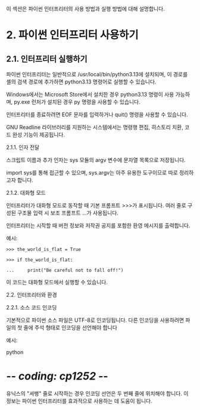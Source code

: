 이 섹션은 파이썬 인터프리터의 사용 방법과 실행 방법에 대해 설명합니다.

# 2. 파이썬 인터프리터 사용하기
## 2.1. 인터프리터 실행하기
파이썬 인터프리터는 일반적으로 /usr/local/bin/python3.13에 설치되며, 이 경로를 셸의 검색 경로에 추가하면 python3.13 명령어로 실행할 수 있습니다.

Windows에서는 Microsoft Store에서 설치한 경우 python3.13 명령이 사용 가능하며, py.exe 런처가 설치된 경우 py 명령을 사용할 수 있습니다.

인터프리터를 종료하려면 EOF 문자를 입력하거나 quit() 명령을 사용할 수 있습니다.

GNU Readline 라이브러리를 지원하는 시스템에서는 명령행 편집, 히스토리 치환, 코드 완성 기능이 제공됩니다.

2.1.1. 인자 전달 

스크립트 이름과 추가 인자는 sys 모듈의 argv 변수에 문자열 목록으로 저장됩니다. 

import sys를 통해 접근할 수 있으며, sys.argv는 아주 유용한 도구이므로 따로 정리하고자 합니다.

2.1.2. 대화형 모드

인터프리터가 대화형 모드로 동작할 때 기본 프롬프트 >>>가 표시됩니다. 여러 줄로 구성된 구조물 입력 시 보조 프롬프트 ...가 사용됩니다.

인터프리터는 시작할 때 버전 정보와 저작권 공지를 포함한 환영 메시지를 출력합니다.

예시:


    >>> the_world_is_flat = True

    >>> if the_world_is_flat:

    ...     print("Be careful not to fall off!")


이 코드는 대화형 모드에서 실행할 수 있습니다.

2.2. 인터프리터와 환경

2.2.1. 소스 코드 인코딩

기본적으로 파이썬 소스 파일은 UTF-8로 인코딩됩니다. 다른 인코딩을 사용하려면 파일의 첫 줄에 주석 형태로 인코딩을 선언해야 합니다

예시:



python


# -*- coding: cp1252 -*-
유닉스의 "셔뱅" 줄로 시작하는 경우 인코딩 선언은 두 번째 줄에 위치해야 합니다.
이 정보는 파이썬 인터프리터를 효과적으로 사용하는 데 도움이 됩니다.
